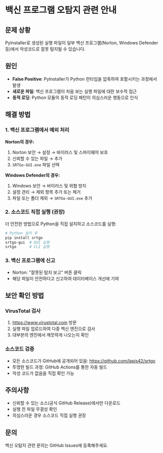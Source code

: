 # 백신 프로그램 오탐지 관련 안내

## 문제 상황
PyInstaller로 생성된 실행 파일이 일부 백신 프로그램(Norton, Windows Defender 등)에서 악성코드로 잘못 탐지될 수 있습니다.

## 원인
- **False Positive**: PyInstaller가 Python 런타임을 압축하여 포함시키는 과정에서 발생
- **새로운 파일**: 백신 프로그램이 처음 보는 실행 파일에 대한 보수적 접근
- **동적 로딩**: Python 모듈의 동적 로딩 패턴이 의심스러운 행동으로 인식

## 해결 방법

### 1. 백신 프로그램에서 예외 처리
**Norton의 경우:**
1. Norton 보안 → 설정 → 바이러스 및 스파이웨어 보호
2. 신뢰할 수 있는 파일 → 추가
3. `SRTGo-GUI.exe` 파일 선택

**Windows Defender의 경우:**
1. Windows 보안 → 바이러스 및 위협 방지
2. 설정 관리 → 제외 항목 추가 또는 제거
3. 파일 또는 폴더 제외 → `SRTGo-GUI.exe` 추가

### 2. 소스코드 직접 실행 (권장)
더 안전한 방법으로 Python을 직접 설치하고 소스코드를 실행:

```bash
# Python 설치 후
pip install srtgo
srtgo-gui  # GUI 실행
srtgo      # CLI 실행
```

### 3. 백신 프로그램에 신고
- Norton: "잘못된 탐지 보고" 버튼 클릭
- 해당 파일이 안전하다고 신고하여 데이터베이스 개선에 기여

## 보안 확인 방법

### VirusTotal 검사
1. https://www.virustotal.com 방문
2. 실행 파일 업로드하여 다중 백신 엔진으로 검사
3. 대부분의 엔진에서 깨끗하게 나오는지 확인

### 소스코드 검증
- 모든 소스코드가 GitHub에 공개되어 있음: https://github.com/lapis42/srtgo
- 투명한 빌드 과정: GitHub Actions를 통한 자동 빌드
- 악성 코드가 없음을 직접 확인 가능

## 주의사항
- 신뢰할 수 있는 소스(공식 GitHub Release)에서만 다운로드
- 실행 전 파일 무결성 확인
- 의심스러운 경우 소스코드 직접 실행 권장

## 문의
백신 오탐지 관련 문의는 GitHub Issues에 등록해주세요.